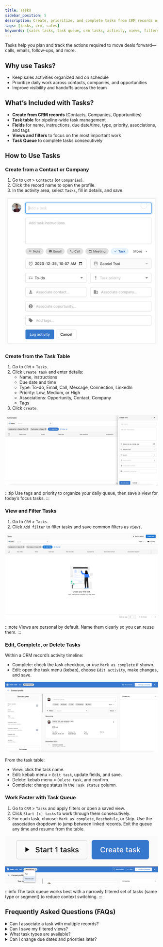 ```yaml
---
title: Tasks
sidebar_position: 5
description: Create, prioritize, and complete tasks from CRM records or the task table, with filters, views, and a task queue.
tags: [tasks, crm, sales]
keywords: [sales tasks, task queue, crm tasks, activity, views, filters]
---
```


Tasks help you plan and track the actions required to move deals forward—calls, emails, follow-ups, and more.

## Why use Tasks?

- Keep sales activities organized and on schedule
- Prioritize daily work across contacts, companies, and opportunities
- Improve visibility and handoffs across the team

## What’s Included with Tasks?

- **Create from CRM records** (Contacts, Companies, Opportunities)
- **Task table** for pipeline-wide task management
- **Fields** for name, instructions, due date/time, type, priority, associations, and tags
- **Views and filters** to focus on the most important work
- **Task Queue** to complete tasks consecutively

## How to Use Tasks

### Create from a Contact or Company

1. Go to `CRM` > `Contacts` (or `Companies`).
2. Click the record name to open the profile.
3. In the activity area, select `Tasks`, fill in details, and save.

![Create tasks from a CRM record](./img/tasks/create-tasks-from-crm-record.png)

### Create from the Task Table

1. Go to `CRM` > `Tasks`.
2. Click `Create task` and enter details:
   - Name, instructions
   - Due date and time
   - Type: To-do, Email, Call, Message, Connection, LinkedIn
   - Priority: Low, Medium, or High
   - Associations: Opportunity, Contact, Company
   - Tags
3. Click `Create`.

![Create tasks from the task table](./img/tasks/create-tasks-from-task-table.png)

:::tip
Use tags and priority to organize your daily queue, then save a view for today’s focus tasks.
:::

### View and Filter Tasks

1. Go to `CRM` > `Tasks`.
2. Click `Add filter` to filter tasks and save common filters as `Views`.

![View and filter tasks](./img/tasks/view-and-filter-tasks.png)

:::note
Views are personal by default. Name them clearly so you can reuse them.
:::

### Edit, Complete, or Delete Tasks

Within a CRM record’s activity timeline:

- Complete: check the task checkbox, or use `Mark as complete` if shown.
- Edit: open the task menu (kebab), choose `Edit activity`, make changes, and save.

![Edit, complete, and delete tasks](./img/tasks/edit-complete-delete-tasks.png)

From the task table:

- View: click the task name.
- Edit: kebab menu > `Edit task`, update fields, and save.
- Delete: kebab menu > `Delete task`, and confirm.
- Complete: change status in the `Task status` column.

### Work Faster with Task Queue

1. Go to `CRM` > `Tasks` and apply filters or open a saved view.
2. Click `Start [x] tasks` to work through them consecutively.
3. For each task, choose: `Mark as complete`, `Reschedule`, or `Skip`. Use the association dropdown to jump between linked records. Exit the queue any time and resume from the table.

![Complete tasks consecutively](./img/tasks/complete-tasks-consecutively.png)
![Task queue actions](./img/tasks/task-queue-actions.png)

:::info
The task queue works best with a narrowly filtered set of tasks (same type or segment) to reduce context switching.
:::

## Frequently Asked Questions (FAQs)

<details>
<summary>Can I associate a task with multiple records?</summary>

Yes. You can associate tasks with contacts, companies, and opportunities.
</details>

<details>
<summary>Can I save my filtered views?</summary>

Yes. Save common filters as `Views` to access them quickly.
</details>

<details>
<summary>What task types are available?</summary>

To-do, Email, Call, Message, Connection, and LinkedIn.
</details>

<details>
<summary>Can I change due dates and priorities later?</summary>

Yes. Edit any task to adjust due date/time, priority, and other fields.
</details>


